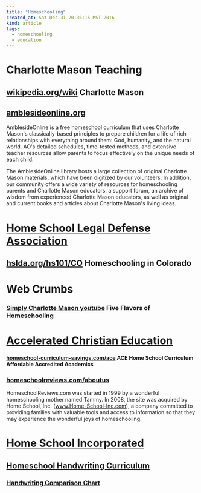```yaml
---
title: "Homeschooling"
created_at: Sat Dec 31 20:36:15 MST 2016
kind: article
tags:
  - homeschooling
  - education
---
```


<h1>Charlotte Mason Teaching</h1>

<h2>
  <a href="https://en.wikipedia.org/wiki/Charlotte_Mason" target="_blank">wikipedia.org/wiki</a>
  Charlotte Mason
</h2>

<h2>
  <a href="http://amblesideonline.org/" target="_blank">amblesideonline.org</a>
</h2>

AmblesideOnline is a free homeschool curriculum that uses Charlotte
Mason's classically-based principles to prepare children for a life
of rich relationships with everything around them: God, humanity,
and the natural world. AO's detailed schedules, time-tested methods,
and extensive teacher resources allow parents to focus effectively on
the unique needs of each child.

The AmblesideOnline library hosts a large collection of original Charlotte
Mason materials, which have been digitized by our volunteers. In addition,
our community offers a wide variety of resources for homeschooling
parents and Charlotte Mason educators: a support forum, an archive of
wisdom from experienced Charlotte Mason educators, as well as original
and current books and articles about Charlotte Mason's living ideas.

<h1>
  <a href="http://www.hslda.org/about/" target="_blank">Home School Legal Defense Association</a>
</h1>

<h2>
  <a href="http://www.hslda.org/hs101/CO.aspx" target="_blank">hslda.org/hs101/CO</a>
  Homeschooling in Colorado
</h2>

<h1> Web Crumbs </h1>

<h3>
  <a href="https://www.youtube.com/watch?v=GrpgDC0Rosc" target="_blank">Simply Charlotte Mason youtube</a>
  Five Flavors of Homeschooling
</h3>

<h1>
  <a href="https://www.aceministries.com/" target="_blank">Accelerated Christian Education</a>
</h1>

<h4>
  <a href="http://www.homeschool-curriculum-savings.com/ace-home-school-curriculum.html" target="_blank">homeschool-curriculum-savings.com/ace</a>
  ACE Home School Curriculum Affordable Accredited Academics
</h4>

<h3>
  <a href="http://www.homeschoolreviews.com/aboutus/default.aspx" target="_blank">homeschoolreviews.com/aboutus</a>
</h3>

HomeschoolReviews.com was started in 1999 by a wonderful homeschooling
mother named Tammy. In 2008, the site was acquired by Home School,
Inc. (www.Home-School-Inc.com), a company committed to providing families
with valuable tools and access to information so that they may experience
the wonderful joys of homeschooling.

<h1>
  <a href="http://www.home-school-inc.com/" target="_blank">Home School Incorporated</a>
</h1>

<h2>
  <a href="http://homeschoolreviews.christianbook.com/page/homeschool/handwriting?navcocat=homeschoolreviews_Language-Arts|Handwriting" target="_blank">Homeschool Handwriting Curriculum</a>
</h2>

<h3>
  <a href="http://homeschoolreviews.christianbook.com/page/homeschool/handwriting/handwriting-comparison-chart?event=Homeschool|1004158" target="_blank">Handwriting Comparison Chart</a>
</h3>

<!--
html boilerplate
<a href="" target="_blank"></a>
<a name=""></a>
<img src="" width="400px">
<ul>
  <li></li>
</ul>
<pre>
</pre>
<pre><code>
</code></pre>
<math xmlns='http://www.w3.org/1998/Math/MathML' display='block'>
</math>
-->
